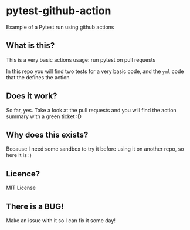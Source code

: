 # pytest-github-action
Example of a Pytest run using github actions


## What is this?
This is a very basic actions usage: run pytest on pull requests

In this repo you will find two tests for a very basic code, and the `yml` code that the defines the action

## Does it work?
So far, yes. Take a look at the pull requests and you will find the action summary with a green ticket :D

## Why does this exists?
Because I need some sandbox to try it before using it on another repo, so here it is :)

## Licence?
MIT License

## There is a BUG!
Make an issue with it so I can fix it some day!
